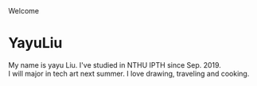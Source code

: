 <!DOCTYPE html>

<html>
<head>
  <tytle>Welcome</tytle>

</head>
<body>

<h1>YayuLiu</h1>
<p>My name is yayu Liu. I've studied in NTHU IPTH since Sep. 2019.<br >
I will major in tech art next summer. I love drawing, traveling and cooking.<br ></p>

</body>
</html>
